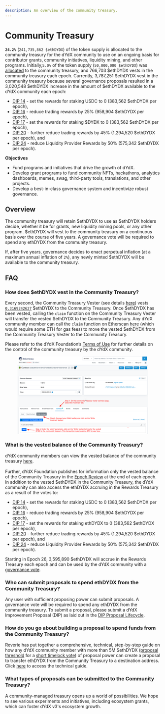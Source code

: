 ```yaml
---
description: An overview of the community treasury.
---
```


# Community Treasury

**`24.2%`** (`241,735,862 $ethDYDX`) of the token supply is allocated to the community treasury for the dYdX community to use on an ongoing basis for contributor grants, community initiatives, liquidity mining, and other programs. Initially,`5.0%` of the token supply (`50,000,000 $ethDYDX`) was [allocated](https://docs.dydx.community/dydx-governance/start-here/dydx-allocations) to the community treasury, and 766,703 $ethDYDX vests in the community treasury each epoch. Currently, 3,787,251 $ethDYDX vest in the community treasury because several governance proposals resulted in a 3,020,548 $ethDYDX increase in the amount of $ethDYDX available to the dYdX community each epoch:

* [DIP 14](https://dydx.community/dashboard/proposal/7) - set the rewards for staking USDC to 0 (383,562 $ethDYDX per epoch),&#x20;
* [DIP 16](https://dydx.community/dashboard/proposal/8) - reduce trading rewards by 25% (958,904 $ethDYDX per epoch),&#x20;
* [DIP 17](https://dydx.community/dashboard/proposal/9) - set the rewards for staking $DYDX to 0 (383,562 $ethDYDX per epoch),
* [DIP 20](https://dydx.community/dashboard/proposal/11) - further reduce trading rewards by 45% (1,294,520 $ethDYDX per epoch), and
* [DIP 24](https://github.com/dydxfoundation/dip/blob/master/content/dips/DIP-24.md) - reduce Liquidity Provider Rewards by 50% (575,342 $ethDYDX per epoch).&#x20;



**Objectives**

* Fund programs and initiatives that drive the growth of dYdX.
* Develop grant programs to fund community NFTs, hackathons, analytics dashboards, memes, swag, third-party tools, translations, and other projects.
* Develop a best-in-class governance system and incentivize robust governance.

## Overview

The community treasury will retain $ethDYDX to use as $ethDYDX holders decide, whether it be for grants, new liquidity mining pools, or any other program. $ethDYDX will vest to the community treasury on a continuous basis over the course of five years. A governance vote will be required to spend any ethDYDX from the community treasury.

If, after five years, governance decides to enact perpetual inflation (at a maximum annual inflation of `2%`), any newly minted $ethDYDX will be available to the community treasury.

## FAQ

### How does $ethDYDX vest in the Community Treasury?

Every second, the Community Treasury Vester (see details [here](https://docs.dydx.community/dydx-governance/resources/technical-overview#governance-architecture-overview)) vests [`0.3169242627`](tel:03169242627) $ethDYDX to the Community Treasury. Once $ethDYDX has been vested, calling the `claim` function on the Community Treasury Vester will transfer the vested $ethDYDX to the Community Treasury. Any dYdX community member can call the `claim` function on Etherscan [here](https://etherscan.io/address/0x08a90Fe0741B7DeF03fB290cc7B273F1855767D8#writeContract) (which would require some ETH for gas fees) to move the vested $ethDYDX from the Community Treasury Vester to the Community Treasury.

Please refer to the dYdX Foundation’s [Terms of Use](https://dydx.foundation/terms) for further details on the control of the community treasury by the dYdX community.

<figure><img src="../.gitbook/assets/claim-function-CT-vester.png" alt=""><figcaption></figcaption></figure>

### What is the vested balance of the Community Treasury?

dYdX community members can view the vested balance of the community treasury [here](https://dydx.shippooor.xyz/). \
\
Further, dYdX Foundation publishes for information only the vested balance of the Community Treasury in the [Epoch Review](https://dydx.foundation/blog) at the end of each epoch. In addition to the vested $ethDYDX in the Community Treasury, the dYdX community can also access the ethDYDX accruing in the Rewards Treasury as a result of the votes to:&#x20;

* [DIP 14](https://dydx.community/dashboard/proposal/7) - set the rewards for staking USDC to 0 (383,562 $ethDYDX per epoch),&#x20;
* [DIP 16](https://dydx.community/dashboard/proposal/8) - reduce trading rewards by 25% (958,904 $ethDYDX per epoch),&#x20;
* [DIP 17](https://dydx.community/dashboard/proposal/9) - set the rewards for staking ethDYDX to 0 (383,562 $ethDYDX per epoch),
* [DIP 20](https://dydx.community/dashboard/proposal/11) - further reduce trading rewards by 45% (1,294,520 $ethDYDX per epoch), and
* [DIP 24](https://github.com/dydxfoundation/dip/blob/master/content/dips/DIP-24.md) - reduce Liquidity Provider Rewards by 50% (575,342 $ethDYDX per epoch).&#x20;

Starting in Epoch 26, 3,595,890 $ethDYDX will accrue in the Rewards Treasury each epoch and can be used by the dYdX community with a [governance vote](https://docs.dydx.community/dydx-governance/voting-and-governance/governance-parameters).

### Who can submit proposals to spend ethDYDX from the Community Treasury?

Any user with sufficient proposing power can submit proposals. A governance vote will be required to spend any ethDYDX from the community treasury. To submit a proposal, please submit a dYdX Improvement Proposal (DIP) as laid out in the [DIP Proposal Lifecycle](../voting-and-governance/dip-proposal-lifecycle.md).

### How do you go about building a proposal to spend funds from the Community Treasury?

Reverie has put together a comprehensive, technical, step-by-step guide on how any dYdX community member with more than 5M $ethDYDX ([proposal threshold](https://docs.dydx.community/dydx-governance/voting-and-governance/governance-parameters#timelock-parameters) for a [short timelock vote](https://docs.dydx.community/dydx-governance/voting-and-governance/governance-process#short-timelock-executor)) of proposal power can create a proposal to transfer ethDYDX from the Community Treasury to a destination address. Click [here](https://app.gitbook.com/o/-MeNgGQU0ucT2xo4s8-T/s/-MeNfSkgj48hU0q8Zbjn/\~/changes/EyisuFjLIyJ7K9RzaTfJ/technical-guide-on-building-a-dydx-community-treasury-spending-proposal) to access the technical guide.

### What types of proposals can be submitted to the Community Treasury?

A community-managed treasury opens up a world of possibilities. We hope to see various experiments and initiatives, including ecosystem grants, which can foster dYdX v3's ecosystem growth.
